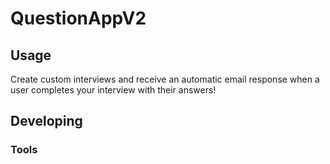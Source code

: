 

# QuestionAppV2



## Usage
Create custom interviews and receive an automatic email response when a user completes your interview with their answers!


## Developing



### Tools
